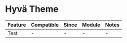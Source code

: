 # Hyvä Theme

| Feature | Compatible | Since | Module | Notes |
|---------|------------|-------|--------|-------|
| Test    | -          | -     | -      | -     |
